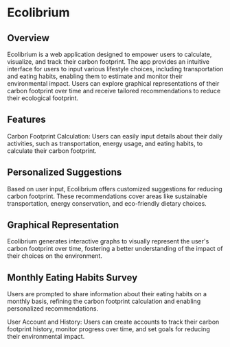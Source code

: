 <h1>Ecolibrium</h1>

<h2>Overview</h2>
<p>Ecolibrium is a web application designed to empower users to calculate, visualize, and track their carbon footprint. The app provides an intuitive interface for users to input various lifestyle choices, including transportation and eating habits, enabling them to estimate and monitor their environmental impact. Users can explore graphical representations of their carbon footprint over time and receive tailored recommendations to reduce their ecological footprint.</p>

<h2>Features</h2>
<p>Carbon Footprint Calculation: Users can easily input details about their daily activities, such as transportation, energy usage, and eating habits, to calculate their carbon footprint.</p>

<h2>Personalized Suggestions</h2>
<p>Based on user input, Ecolibrium offers customized suggestions for reducing carbon footprint. These recommendations cover areas like sustainable transportation, energy conservation, and eco-friendly dietary choices.</p>

<h2>Graphical Representation</h2>
<p>Ecolibrium generates interactive graphs to visually represent the user's carbon footprint over time, fostering a better understanding of the impact of their choices on the environment.</p>

<h2>Monthly Eating Habits Survey</h2>
<p>Users are prompted to share information about their eating habits on a monthly basis, refining the carbon footprint calculation and enabling personalized recommendations.</p>



User Account and History: Users can create accounts to track their carbon footprint history, monitor progress over time, and set goals for reducing their environmental impact.
